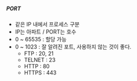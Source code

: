 ##### PORT
- 같은 IP 내에서 프로세스 구분
- IP는 아파트 / PORT는 호수 
- 0 ~ 65535 : 할당 가능
- 0 ~ 1023 : 잘 알려진 포트, 사용하지 않는 것이 좋다.
  - FTP : 20, 21
  - TELNET : 23
  - HTTP : 80
  - HTTPS : 443